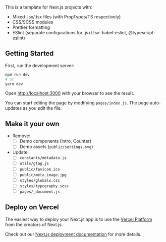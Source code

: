 This is a template for Next.js projects with:

- Mixed .jsx/.tsx files (with PropTypes/TS respectively)
- CSS/SCSS modules
- Prettier formatting
- ESlint (separate configurations for .jsx/.tsx: babel-eslint, @typescript-eslint)

## Getting Started

First, run the development server:

```bash
npm run dev
# or
yarn dev
```

Open [http://localhost:3000](http://localhost:3000) with your browser to see the result.

You can start editing the page by modifying `pages/index.js`. The page auto-updates as you edit the file.

## Make it your own

- Remove:
  - [ ] Demo components (Intro, Counter)
  - [ ] Demo assets (`public/settings.svg`)

- Update:
  - [ ] `constants/metadata.js`
  - [ ] `utils/gtag.js`
  - [ ] `public/favicon.ico`
  - [ ] `public/meta_image.jpg`
  - [ ] `styles/globals.css`
  - [ ] `styles/typography.scss`
  - [ ] `pages/_document.js`

## Deploy on Vercel

The easiest way to deploy your Next.js app is to use the [Vercel Platform](https://vercel.com/import?utm_medium=default-template&filter=next.js&utm_source=create-next-app&utm_campaign=create-next-app-readme) from the creators of Next.js.

Check out our [Next.js deployment documentation](https://nextjs.org/docs/deployment) for more details.

